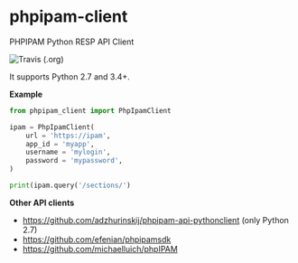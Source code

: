 # phpipam-client
PHPIPAM Python RESP API Client

![Travis (.org)](https://img.shields.io/travis/adzhurinskij/phpipam-client.svg)

It supports Python 2.7 and 3.4+.

__Example__
```python
from phpipam_client import PhpIpamClient

ipam = PhpIpamClient(
    url = 'https://ipam',
    app_id = 'myapp',
    username = 'mylogin',
    password = 'mypassword',
)

print(ipam.query('/sections/')
```

__Other API clients__
- https://github.com/adzhurinskij/phpipam-api-pythonclient (only Python 2.7)
- https://github.com/efenian/phpipamsdk
- https://github.com/michaelluich/phpIPAM
